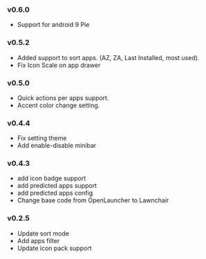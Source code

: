 ### v0.6.0
-   Support for android 9 Pie

### v0.5.2
*   Added support to sort apps. (AZ, ZA, Last Installed, most used).
*   Fix Icon Scale on app drawer
### v0.5.0
*   Quick actions per apps support.
*   Accent color change setting.
### v0.4.4
*   Fix setting theme
*   Add enable-disable minibar
### v0.4.3
*   add icon badge support
*   add predicted apps support
*   add predicted apps config
*   Change base code from OpenLauncher to Lawnchair
### v0.2.5
*   Update sort mode
*   Add apps filter
*   Update icon pack support